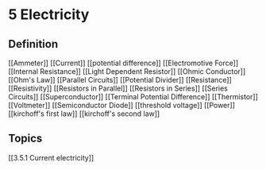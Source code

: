 # 5 Electricity

## Definition
[[Ammeter]]
[[Current]]
[[potential difference]]
[[Electromotive Force]]
[[Internal Resistance]]
[[Light Dependent Resistor]]
[[Ohmic Conductor]]
[[Ohm's Law]]
[[Parallel Circuits]]
[[Potential Divider]]
[[Resistance]]
[[Resistivity]]
[[Resistors in Parallel]]
[[Resistors in Series]]
[[Series Circuits]]
[[Superconductor]]
[[Terminal Potential Difference]]
[[Thermistor]]
[[Voltmeter]]
[[Semiconductor Diode]]
[[threshold voltage]]
[[Power]]
[[kirchoff's first law]]
[[kirchoff's second law]]


## Topics
[[3.5.1 Current electricity]]